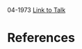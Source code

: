 

04-1973
[Link to Talk](https://www.churchofjesuschrist.org/study/general-conference/1973/04/sunday-morning-session?lang=eng)



# References
